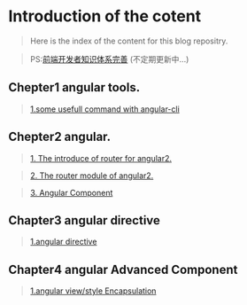 # Introduction of the cotent
> Here is the index of the content for this blog repositry.

> PS:[前端开发者知识体系完善](https://github.com/hbzyin/blog/blob/master/%E7%9F%A5%E8%AF%86%E5%AE%8C%E5%96%84%E4%BD%93%E7%B3%BB.md) (不定期更新中...)

## Chepter1 angular tools.
>[1.some usefull command with angular-cli](https://github.com/hbzyin/blog/blob/master/angularCLI.md)

## Chepter2  angular.

>[1. The introduce of router for angular2.](https://github.com/hbzyin/blog/blob/master/angular-router1.md)

>[2. The router module of angular2.](https://github.com/hbzyin/blog/blob/master/angular-router2.md)
 
>[3. Angular Component]()

## Chapter3 angular directive
> [1.angular directive](https://github.com/hbzyin/blog/blob/master/angular-directive1.md)

## Chapter4 angular Advanced Component
> [1.angular view/style Encapsulation](https://github.com/hbzyin/blog/blob/master/angular-view-Encapsulation.md)
